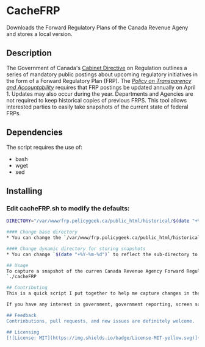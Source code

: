 # CacheFRP
Downloads the Forward Regulatory Plans of the Canada Revenue Ageny and stores a local version.

## Description
The Government of Canada's [Cabinet Directive](https://www.canada.ca/en/treasury-board-secretariat/services/federal-regulatory-management/guidelines-tools/cabinet-directive-regulation.html) on Regulation outlines a series of mandatory public postings about upcoming regulatory initiatives in the form of a Forward Regulatory Plan (FRP).  The [*Policy on Transparency and Accountability*](https://www.canada.ca/en/treasury-board-secretariat/services/federal-regulatory-management/guidelines-tools/policy-regulatory-transparency-accountability.html) requires that FRP postings be updated annually on April 1.  Updates may also occur during the year.  Departments and Agencies are not required to keep historical copies of previous FRPS.  This tool allows interested parties to easily take snapshots of the current state of federal FRPs.


## Dependencies
The script requires the use of:
* bash
* wget
* sed

## Installing

### Edit cacheFRP.sh to modify the defaults:
```bash
DIRECTORY="/var/www/frp.policygeek.ca/public_html/historical/$(date "+%Y-%m-%d")"

#### Change base directory
* You can change the `/var/www/frp.policygeek.ca/public_html/historical/` base directory to the base location you wish to store the snapshots.  Make sure the directory you choose exists.  If not, create it.

#### Change dynamic directory for storing snapshots
* You can change `$(date "+%Y-%m-%d")` to reflect the sub-directory to store the actual FRP snapshots.  The default will create a directory of the format YYYY-MM-DD in your base directory.

## Usage
To capture a snapshot of the curren Canada Revenue Agency Forward Regulatory Plans, run:
`./cacheFRP

## Contributing
This is a quick script I put together to help me capture changes in the CRA Forward Regulatory Plans.  The whole of the Government of Canada is required to publish these plans at least annually.  I would be interested in abstracting the process and applying it to the government-wide plans, with the hopes of making a historical record of all Foreward Regulatory Plans.

If you have any interest in government, government reporting, screen scraping, database, or front-end development, I'd love to hear from you.  You can reach me here or at gordonbonnar@gmail.com.

## Feedback
Contrinbutions, pull requests, and new issues are definitely welcome.

## Licensing
[![License: MIT](https://img.shields.io/badge/License-MIT-yellow.svg)](https://opensource.org/licenses/MIT)
